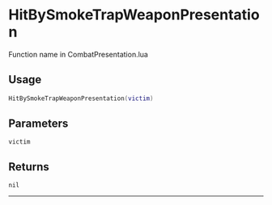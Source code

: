 # HitBySmokeTrapWeaponPresentation
Function name in CombatPresentation.lua
## Usage
```lua
HitBySmokeTrapWeaponPresentation(victim)
```
## Parameters
`victim`
## Returns
`nil`

---